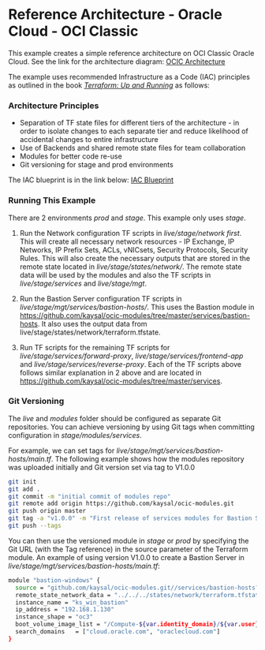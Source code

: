 # Reference Architecture - Oracle Cloud - OCI Classic

This example creates a simple reference architecture on OCI Classic Oracle Cloud. See the link for the architecture diagram:
[OCIC Architecture]


The example uses recommended Infrastructure as a Code (IAC) principles as outlined in the book *[Terraform: Up and Running]* as follows:
### Architecture Principles
- Separation of TF state files for different tiers of the architecture - in order to isolate changes to each separate tier and reduce likelihood of accidental changes to entire infrastructure
- Use of Backends and shared remote state files for team collaboration
- Modules for better code re-use
- Git versioning for stage and prod environments

The IAC blueprint is in the link below:
[IAC Blueprint]

### Running This Example
There are 2 environments *prod* and *stage*. This example only uses *stage*.

1. Run the Network configuration TF scripts in *live/stage/network first*. This will create all necessary network resources - IP Exchange, IP Networks, IP Prefix Sets, ACLs, vNICsets, Security Protocols, Security Rules. This will also create the necessary outputs that are stored in the remote state located in *live/stage/states/network/*. The remote state data will be used by the modules and also the TF scripts in *live/stage/services* and *live/stage/mgt*.

2. Run the Bastion Server configuration TF scripts in *live/stage/mgt/services/bastion-hosts/*. This uses the Bastion module in https://github.com/kaysal/ocic-modules/tree/master/services/bastion-hosts. It also uses the output data from live/stage/states/network/terraform.tfstate.

4. Run TF scripts for the remaining TF scripts for *live/stage/services/forward-proxy*, *live/stage/services/frontend-app* and *live/stage/services/reverse-proxy*. Each of the TF scripts above follows similar explanation in 2 above and are located in https://github.com/kaysal/ocic-modules/tree/master/services.


### Git Versioning

The *live* and *modules* folder should be configured as separate Git repositories. You can achieve versioning by using Git tags when committing configuration in *stage/modules/services*.

For example, we can set tags for *live/stage/mgt/services/bastion-hosts/main.tf*. The following example shows how the modules repository was uploaded initially and Git version set via tag to V1.0.0

```sh
git init
git add .
git commit -m "initial commit of modules repo"
git remote add origin https://github.com/kaysal/ocic-modules.git
git push origin master
git tag -a "v1.0.0" -m "First release of services modules for Bastion Server, Forward Proxy, and Reverse Proxy"
git push --tags
```
You can then use the versioned module in *stage* or *prod* by specifying the Git URL (with the Tag reference) in the source parameter of the Terraform module. An example of using version V1.0.0 to create a Bastion Server in *live/stage/mgt/services/bastion-hosts/main.tf*:

```sh
module "bastion-windows" {
  source = "github.com/kaysal/ocic-modules.git//services/bastion-hosts?ref=v1.0.0"
  remote_state_network_data = "../../../states/network/terraform.tfstate"
  instance_name = "ks_win_bastion"
  ip_address = "192.168.1.130"
  instance_shape = "oc3"
  boot_volume_image_list = "/Compute-${var.identity_domain}/${var.user}/Microsoft_Windows_Server_2012_R2"
  search_domains   = ["cloud.oracle.com", "oraclecloud.com"]
}
```

[OCIC Architecture]: <https://storage.googleapis.com/cloud-network-things/oracle/ocic_arch/image_8_1.png>
[IAC Blueprint]: <https://storage.googleapis.com/cloud-network-things/oracle/oci_terraform_arch/iac_blueprint_ocic.png>
[Terraform: Up and Running]: <https://www.terraformupandrunning.com/>
